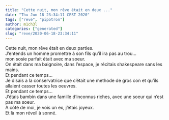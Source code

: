 ```yaml
---
title: "Cette nuit, mon rêve était en deux ..."
date: "Thu Jun 18 23:34:11 CEST 2020"
tags: ["reve", "pipotron"]
author: m1ch3l
categories: ["generated"]
slug: "reve/2020-06-18-23:34:11"
---
```


Cette nuit, mon rêve était en deux parties.<br>
J’entends un homme promettre à son fils qu’il ira pas au trou...<br>
mon sosie parfait était avec ma soeur.<br>
On était dans ma baignoire, dans l’espace, je récitais shakespeare sans les mains.<br>
Et pendant ce temps...<br>
Je disais a la conservatrice que c’était une methode de gros con et qu’ils allaient casser toutes les oeuvres.<br>
Et pendant ce temps...<br>
J’étais bambin dans une famille d’inconnus riches, avec une soeur qui n’est pas ma soeur.<br>
À côté de moi, je vois un ex, j’étais joyeux.<br>
Et là mon réveil à sonné.<br>
